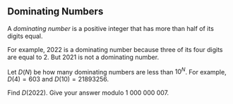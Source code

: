 ## Dominating Numbers

A *dominating number* is a positive integer that has more than half of its digits equal.

For example, $2022$ is a dominating number because three of its four digits are equal to $2$. But $2021$ is not a dominating number.

Let $D(N)$ be how many dominating numbers are less than $10^N$. For example, $D(4)=603$ and $D(10)=21893256$.

Find $D(2022)$. Give your answer modulo $1\ 000\ 000\ 007$.
